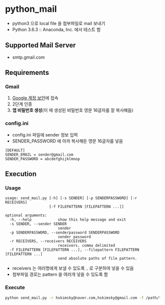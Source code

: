 # python_mail

* python3 으로 local file 을 첨부파일로 mail 보내기
* Python 3.6.3 :: Anaconda, Inc. 에서 테스트 함

## Supported Mail Server

* smtp.gmail.com

## Requirements

### Gmail

1. [Google 계정 보안](https://myaccount.google.com/security)에 접속
1. 2단계 인증
1. **앱 비밀번호 생성**(이 때 생성된 비밀번호 영문 16글자를 잘 복사해둠)

### config.ini

* config.ini 파일에 sender 정보 입력
* SENDER_PASSWORD 에 아까 복사해둔 영문 16글자를 넣음

```
[DEFAULT]
SENDER_EMAIL = sender@gmail.com
SENDER_PASSWORD = abcdefghijklmnop
```

## Execution

### Usage

```
usage: send_mail.py [-h] [-s SENDER] [-p SENDERPASSWORD] [-r RECEIVERS]
                    [-f FILEPATTERN [FILEPATTERN ...]]

optional arguments:
  -h, --help            show this help message and exit
  -s SENDER, --sender SENDER
                        sender
  -p SENDERPASSWORD, --senderpassword SENDERPASSWORD
                        sender password
  -r RECEIVERS, --receivers RECEIVERS
                        receivers. comma delimited
  -f FILEPATTERN [FILEPATTERN ...], --filepattern FILEPATTERN [FILEPATTERN ...]
                        send absolute paths of file pattern.
```

* receivers 는 여러명에게 보낼 수 있도록 `,` 로 구분하여 넣을 수 있음
* 첨부파일 경로는 pattern 을 여러개 넣을 수 있도록 함

### Execute

```bash
python send_mail.py -r hskimsky@naver.com,hskimsky@gmail.com -f /path/to/files*.txt
```
